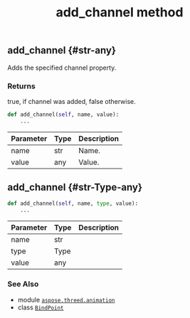 ﻿---
title: add_channel method
second_title: Aspose.3D for Python via .NET API References
description: 
type: docs
weight: 20
url: /python-net/aspose.threed.animation/bindpoint/add_channel/
is_root: false
---

## add_channel {#str-any}

Adds the specified channel property.


### Returns 


true, if channel was added, false otherwise.


```python
def add_channel(self, name, value):
    ...
```


| Parameter | Type | Description |
| :- | :- | :- |
| name | str | Name. |
| value | any | Value. |


## add_channel {#str-Type-any}





```python
def add_channel(self, name, type, value):
    ...
```


| Parameter | Type | Description |
| :- | :- | :- |
| name | str |  |
| type | Type |  |
| value | any |  |



### See Also
* module [`aspose.threed.animation`](../../)
* class [`BindPoint`](/3d/python-net/aspose.threed.animation/bindpoint)
